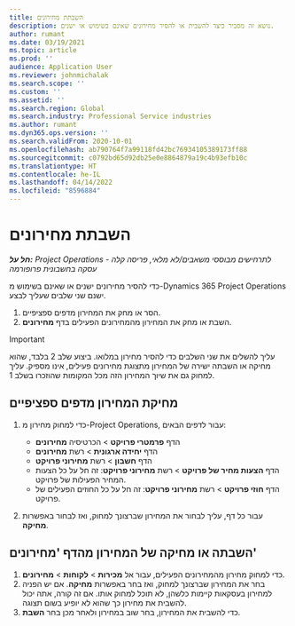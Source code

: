 ```yaml
---
title: השבתת מחירונים
description: נושא זה מסביר כיצד להשבית או להסיר מחירונים שאינם בשימוש או ישנים.
author: rumant
ms.date: 03/19/2021
ms.topic: article
ms.prod: ''
audience: Application User
ms.reviewer: johnmichalak
ms.search.scope: ''
ms.custom: ''
ms.assetid: ''
ms.search.region: Global
ms.search.industry: Professional Service industries
ms.author: rumant
ms.dyn365.ops.version: ''
ms.search.validFrom: 2020-10-01
ms.openlocfilehash: ab790764f7a99118fd42bc76934105389173ff88
ms.sourcegitcommit: c0792bd65d92db25e0e8864879a19c4b93efb10c
ms.translationtype: HT
ms.contentlocale: he-IL
ms.lasthandoff: 04/14/2022
ms.locfileid: "8596884"
---
```

# <a name="deactivate-price-lists"></a>השבתת מחירונים 

_**חל על:** Project Operations לתרחישים מבוססי משאבים/לא מלאי, פריסה קלה - עסקה בחשבונית פרופורמה_

כדי להסיר מחירונים ישנים או שאינם בשימוש מ-Dynamics 365 Project Operations ישנם שני שלבים שעליך לבצע. 

1. הסר או מחק את המחירון מדפים ספציפיים.
2. השבת או מחק את המחירון מהמחירונים הפעילים בדף **מחירונים**.

>[!IMPORTANT]
> עליך להשלים את שני השלבים כדי להסיר מחירון במלואו. ביצוע שלב 2 בלבד, שהוא מחיקה או השבתה ישירה של המחירון מתצוגת מחירונים פעילים, אינו מספיק. עליך למחוק גם את שיוך המחירון הזה מכל המקומות שהוזכרו בשלב 1.

## <a name="delete-the-price-list-from-specific-pages"></a>מחיקת המחירון מדפים ספציפיים
1. כדי למחוק מחירון מ-Project Operations, עבור לדפים הבאים:  

      - הדף **פרמטרי פרויקט** > הכרטיסיה **מחירונים**
      - הדף **יחידה ארגונית** > רשת **מחירונים**
      - הדף **חשבון** > רשת **מחירוני פרויקט**
      - הדף **הצעות מחיר של פרויקט** > רשת **מחירוני פרויקט**: זה חל על כל הצעות המחיר הפעילות של פרויקט.
      - הדף **חוזי פרויקט** > רשת **מחירוני פרויקט**: זה חל על כל החוזים הפעילים של פרויקט.

 2. עבור כל דף, עליך לבחור את המחירון שברצונך למחוק, ואז לבחור באפשרות **מחיקה**. 
 
## <a name="delete-or-deactivate-the-price-list-from-the-price-lists-page"></a>השבתה או מחיקה של המחירון מהדף 'מחירונים'
 
1. כדי למחוק מחירון מהמחירונים הפעילים, עבור אל **מכירות** > **לקוחות** > **מחירונים**. 
2. בחר את המחירון שברצונך למחוק, ואז בחר באפשרות **מחיקה**. אם יש הפניה למחירון בעסקאות קיימות כלשהן, לא תוכל למחוק אותו. אם זה קורה, אתה יכול להשבית את מחירון כך שהוא לא יופיע בשום תצוגה. 
3. כדי להשבית את המחירון, בחר שוב במחירון ולאחר מכן בחר **השבת**.   
